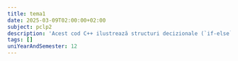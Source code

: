 ```yaml
---
title: tema1
date: 2025-03-09T02:00:00+02:00
subject: pclp2
description: 'Acest cod C++ ilustrează structuri decizionale (`if-else`, `switch`), bucle `do-while` pentru validarea datelor și repetiție, plus operații de intrare/ieșire. Fundamentele controlului fluxului programului.'
tags: []
uniYearAndSemester: 12
---
```


